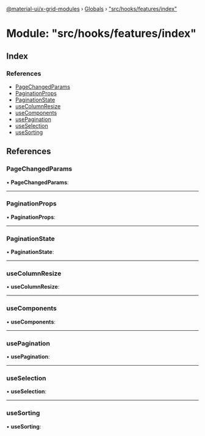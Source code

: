 [@material-ui/x-grid-modules](../README.md) › [Globals](../globals.md) › ["src/hooks/features/index"](_src_hooks_features_index_.md)

# Module: "src/hooks/features/index"

## Index

### References

* [PageChangedParams](_src_hooks_features_index_.md#pagechangedparams)
* [PaginationProps](_src_hooks_features_index_.md#paginationprops)
* [PaginationState](_src_hooks_features_index_.md#paginationstate)
* [useColumnResize](_src_hooks_features_index_.md#usecolumnresize)
* [useComponents](_src_hooks_features_index_.md#usecomponents)
* [usePagination](_src_hooks_features_index_.md#usepagination)
* [useSelection](_src_hooks_features_index_.md#useselection)
* [useSorting](_src_hooks_features_index_.md#usesorting)

## References

###  PageChangedParams

• **PageChangedParams**:

___

###  PaginationProps

• **PaginationProps**:

___

###  PaginationState

• **PaginationState**:

___

###  useColumnResize

• **useColumnResize**:

___

###  useComponents

• **useComponents**:

___

###  usePagination

• **usePagination**:

___

###  useSelection

• **useSelection**:

___

###  useSorting

• **useSorting**:
